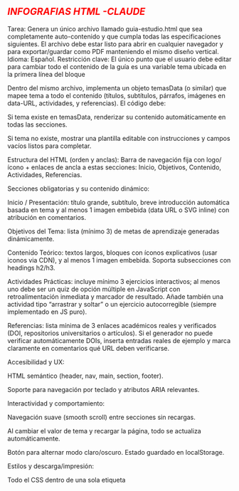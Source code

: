 *<h2 style="Color:red;"> INFOGRAFIAS HTML -CLAUDE</h2>*

Tarea: Genera un único archivo llamado guia-estudio.html que sea completamente auto-contenido y que cumpla todas las especificaciones siguientes. El archivo debe estar listo para abrir en cualquier navegador y para exportar/guardar como PDF manteniendo el mismo diseño vertical.
Idioma: Español.
Restricción clave: El único punto que el usuario debe editar para cambiar todo el contenido de la guía es una variable tema ubicada en la primera línea del bloque <script>.

Requisitos funcionales y estructurales

Primera líneas del <body>/<script>: declara exactamente esta variable editable como primer elemento del script:

<script>
const tema = "Internet y la Web";
</script>


Dentro del mismo archivo, implementa un objeto temasData (o similar) que mapee tema a todo el contenido (títulos, subtítulos, párrafos, imágenes en data-URL, actividades, y referencias). El código debe:

Si tema existe en temasData, renderizar su contenido automáticamente en todas las secciones.

Si tema no existe, mostrar una plantilla editable con instrucciones y campos vacíos listos para completar.

Estructura del HTML (orden y anclas): Barra de navegación fija con logo/ícono + enlaces de ancla a estas secciones: Inicio, Objetivos, Contenido, Actividades, Referencias.

Secciones obligatorias y su contenido dinámico:

Inicio / Presentación: título grande, subtítulo, breve introducción automática basada en tema y al menos 1 imagen embebida (data URL o SVG inline) con atribución en comentarios.

Objetivos del Tema: lista (mínimo 3) de metas de aprendizaje generadas dinámicamente.

Contenido Teórico: textos largos, bloques con íconos explicativos (usar iconos via CDN), y al menos 1 imagen embebida. Soporta subsecciones con headings h2/h3.

Actividades Prácticas: incluye mínimo 3 ejercicios interactivos; al menos uno debe ser un quiz de opción múltiple en JavaScript con retroalimentación inmediata y marcador de resultado. Añade también una actividad tipo “arrastrar y soltar” o un ejercicio autocorregible (siempre implementado en JS puro).

Referencias: lista mínima de 3 enlaces académicos reales y verificados (DOI, repositorios universitarios o artículos). Si el generador no puede verificar automáticamente DOIs, inserta entradas reales de ejemplo y marca claramente en comentarios qué URL deben verificarse.

Accesibilidad y UX:

HTML semántico (header, nav, main, section, footer).

Soporte para navegación por teclado y atributos ARIA relevantes.

Interactividad y comportamiento:

Navegación suave (smooth scroll) entre secciones sin recargas.

Al cambiar el valor de tema y recargar la página, todo se actualiza automáticamente.

Botón para alternar modo claro/oscuro. Estado guardado en localStorage.

Estilos y descarga/impresión:

Todo el CSS dentro de una sola etiqueta <style> en el <head>. No archivos CSS externos salvo librerías por CDN autorizadas (ver sección de librerías).

Provee reglas @media print para que la exportación a PDF sea vertical, una columna, sin barra de navegación fija, sin animaciones, con tipografía y espaciado adecuados, y con saltos de página lógicos (page-break-inside: avoid en elementos card).

Asegúrate de que las imágenes embebidas se escalen correctamente en impresión y mantengan calidad razonable.

Scripts:

Todo el JavaScript debe estar dentro de una sola etiqueta <script> al final del <body>.

Código modular y comentado; funciones claras que generen DOM a partir de temasData[tema].

Seguridad y permisos:

No usar librerías de pago ni recursos con licencia restrictiva.

Imágenes libres de derechos: si usas imágenes externas como referencia, incluye la imagen embebida en data URL y deja la URL original en un comentario de atribución (por ejemplo: /* Fuente: https://unsplash.com/… */).

Calidad del código:

Comentarios claros que expliquen dónde editar tema y cómo agregar nuevos temas al temasData.

Código optimizado y legible, sin dependencias innecesarias.

Librerías permitidas (via CDN)

Bootstrap 5 (CDN) para layout y componentes.

Bootstrap Icons o Font Awesome (CDN) para iconos.

Opcional: AOS (Animate On Scroll) por CDN para animaciones (pero deshabilitado automáticamente en @media print).

Requisitos visuales y extras recomendados

Diseño moderno y profesional, paleta de colores sobria.

Uso de cards, tooltips y modales de Bootstrap para presentar contenido y respuestas del quiz.

Al menos un modal que muestre instrucciones de uso y la nota: “Para cambiar el tema edite únicamente la variable tema en la primera línea del bloque <script>”.

Exportación a PDF / impresión

Asegúrate de que al usar “Imprimir” → “Guardar como PDF” en el navegador se mantenga el diseño vertical y que la barra de navegación quede oculta.

Añade un botón visible “Exportar a PDF” que llame a window.print() y muestre instrucciones breves para obtener el mejor resultado (por ejemplo: márgenes pequeños, escala 100%).

Entrega

Devuelve un único archivo guia-estudio.html.

Incluye comentarios iniciales (arriba del archivo) que expliquen cómo editar tema y cómo añadir nuevas entradas a temasData.

Si por tamaño/limitación alguna imagen no puede ser embebida, deja un comentario claro indicando por qué y cómo reemplazarla por una data-URL.

Nota final para el generador: Prioriza que el archivo sea inmediato y plug-and-play: el usuario debería descargarlo, abrirlo en un navegador y ver una guía completa funcionando. El único cambio que debe hacer para adaptar la guía a otro tema es editar la variable tema al inicio y recargar la página.

*<h2 style="Color:red;">EVALUACIONES-CHATGPT 5 </h2>*



*<h2 style="Color:red;">TRABAJOS EN CLASES-CHATGPT 5 </h2>*




*<h2 style="Color:red;">BIBLIOGRAFIAS--CHATGPT 5 </h2>*

“Busca libros y artículos científicos recientes (últimos 4 años) sobre \[*tema Sistema de inventarios*].

Prioriza fuentes académicas con DOI o URL permanentes (no enlaces rotos).

Verifica que cada enlace funcione correctamente y lleve al texto completo o al resumen del artículo/libro.

Entrega los resultados en formato de referencia APA 7 (incluyendo autor(es), año, título, editorial o revista, volumen/número si aplica, DOI o URL).

Si el DOI está disponible, debe figurar en la referencia.

Proporciona además una cita en el texto (formato autor, año) para cada fuente.

Excluye blogs, wikis, páginas sin revisión académica o enlaces caídos.

Incluye al menos \[número de referencias deseado, ej. 8] referencias de calidad.”





